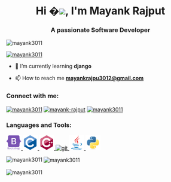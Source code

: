 <h1 align="center">Hi �<img src="https://raw.githubusercontent.com/MartinHeinz/MartinHeinz/master/wave.gif">, I'm Mayank Rajput</h1>
<h3 align="center">A passionate Software Developer</h3>

<p align="left"> <img src="https://komarev.com/ghpvc/?username=mayank3011&label=Profile%20views&color=0e75b6&style=flat" alt="mayank3011" /> </p>

<p align="left"> <a href="https://github.com/ryo-ma/github-profile-trophy"><img src="https://github-profile-trophy.vercel.app/?username=mayank3011" alt="mayank3011" /></a> </p>

- 🌱 I’m currently learning **django**

- 📫 How to reach me **mayankrajpu3012@gmail.com**

<h3 align="left">Connect with me:</h3>
<p align="left">
<a href="https://dev.to/mayank3011" target="blank"><img align="center" src="https://raw.githubusercontent.com/rahuldkjain/github-profile-readme-generator/master/src/images/icons/Social/devto.svg" alt="mayank3011" height="30" width="40" /></a>
<a href="https://linkedin.com/in/mayank-rajput" target="blank"><img align="center" src="https://raw.githubusercontent.com/rahuldkjain/github-profile-readme-generator/master/src/images/icons/Social/linked-in-alt.svg" alt="mayank-rajput" height="30" width="40" /></a>
<a href="https://codesandbox.com/mayank3011" target="blank"><img align="center" src="https://raw.githubusercontent.com/rahuldkjain/github-profile-readme-generator/master/src/images/icons/Social/codesandbox.svg" alt="mayank3011" height="30" width="40" /></a>
</p>

<h3 align="left">Languages and Tools:</h3>
<p align="left"> <a href="https://getbootstrap.com" target="_blank" rel="noreferrer"> <img src="https://raw.githubusercontent.com/devicons/devicon/master/icons/bootstrap/bootstrap-plain-wordmark.svg" alt="bootstrap" width="40" height="40"/> </a> <a href="https://www.cprogramming.com/" target="_blank" rel="noreferrer"> <img src="https://raw.githubusercontent.com/devicons/devicon/master/icons/c/c-original.svg" alt="c" width="40" height="40"/> </a> <a href="https://www.w3schools.com/cpp/" target="_blank" rel="noreferrer"> <img src="https://raw.githubusercontent.com/devicons/devicon/master/icons/cplusplus/cplusplus-original.svg" alt="cplusplus" width="40" height="40"/> </a> <a href="https://git-scm.com/" target="_blank" rel="noreferrer"> <img src="https://www.vectorlogo.zone/logos/git-scm/git-scm-icon.svg" alt="git" width="40" height="40"/> </a> <a href="https://www.java.com" target="_blank" rel="noreferrer"> <img src="https://raw.githubusercontent.com/devicons/devicon/master/icons/java/java-original.svg" alt="java" width="40" height="40"/> </a> <a href="https://www.python.org" target="_blank" rel="noreferrer"> <img src="https://raw.githubusercontent.com/devicons/devicon/master/icons/python/python-original.svg" alt="python" width="40" height="40"/> </a> </p>

<p><img align="left" src="https://github-readme-stats.vercel.app/api/top-langs?username=mayank3011&show_icons=true&locale=en&layout=compact" alt="mayank3011" /></p>

<p>&nbsp;<img align="center" src="https://github-readme-stats.vercel.app/api?username=mayank3011&show_icons=true&locale=en" alt="mayank3011" /></p>

<p><img align="center" src="https://github-readme-streak-stats.herokuapp.com/?user=mayank3011&" alt="mayank3011" /></p>
